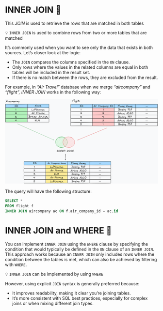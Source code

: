 # INNER JOIN 🎯

This *JOIN* is used to retrieve the rows that are matched in both tables

<aside>

💡 `INNER JOIN` is used to combine rows from two or more tables that are matched

</aside>

It’s commonly used when you want to see only the data that exists in both sources. Let’s closer look at the logic:

- The `JOIN` compares the columns specified in the `ON` clause.
- Only rows where the values in the related columns are equal in both tables will be included in the result set.
- If there is no match between the rows, they are excluded from the result.

For example, in *“Air Travel”* database when we merge *“aircompany”* and *“flight”, INNER JOIN* works in the following way:

![inner-join.png](https://raw.githubusercontent.com/WebOfRussia/sql-course/refs/heads/main/Data%20Selection%20(Part%202)/img/inner-join.png)

The query will have the following structure:

```sql
SELECT *
FROM flight f
INNER JOIN aircompany ac ON f.air_company_id = ac.id
```

# INNER JOIN and WHERE 🔗

You can implement `INNER JOIN` using the `WHERE` clause by specifying the condition that would typically be defined in the `ON` clause of an `INNER JOIN`. This approach works because an `INNER JOIN` only includes rows where the condition between the tables is met, which can also be achieved by filtering with `WHERE`.

<aside>

💡 `INNER JOIN` can be implemented by using `WHERE`

</aside>

However, using explicit `JOIN` syntax is generally preferred because:

- It improves readability, making it clear you’re joining tables.
- It’s more consistent with SQL best practices, especially for complex joins or when mixing different join types.